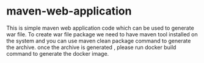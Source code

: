 # maven-web-application
This is simple maven web application code 
which can be used to generate war file.
To create war file package we need to have maven tool installed on the system
and you can use maven clean package command to generate the archive.
once the archive is generated , please run docker build command to generate the docker image.
